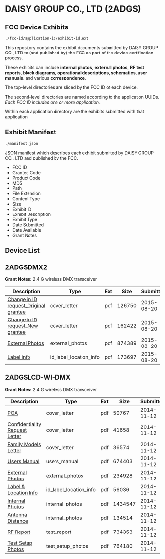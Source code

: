 # DAISY GROUP CO., LTD (2ADGS)
## FCC Device Exhibits

```
./fcc-id/application-id/exhibit-id.ext
```

This repository contains the exhibit documents submitted by DAISY GROUP CO., LTD to (and published by) the FCC as part of the device certification process.

These exhibits can include **internal photos**, **external photos**, **RF test reports**, **block diagrams**, **operational descriptions**, **schematics**, **user manuals**, and various **correspondence**.

The top-level directories are sliced by the FCC ID of each device.

The second-level directories are named according to the application UUIDs. *Each FCC ID includes one or more application.*

Within each application directory are the exhibits submitted with that application. 

## Exhibit Manifest

```
./manifest.json
```

JSON manifest which describes each exhibit submitted by DAISY GROUP CO., LTD and published by the FCC.

- FCC ID
- Grantee Code
- Product Code
- MD5
- Path
- File Extension
- Content Type
- Size
- Exhibit ID
- Exhibit Description
- Exhibit Type
- Date Submitted
- Date Available
- Grant Notes

## Device List
## 2ADGSDMX2
**Grant Notes:** 2.4 G wireless DMX transceiver

| Description | Type | Ext | Size | Submitted | Available |
| ----------- | ---- | --- | ---- | --------- | --------- |
| [Change in ID request_Original grantee](2ADGSDMX2/115b75fd0ff562bc9338c99cda75fafa/2719980.pdf) | cover_letter | pdf | 126750 | 2015-08-20 | 2015-08-20 |
| [Change in ID request_New grantee](2ADGSDMX2/115b75fd0ff562bc9338c99cda75fafa/2719981.pdf) | cover_letter | pdf | 162422 | 2015-08-20 | 2015-08-20 |
| [External Photos](2ADGSDMX2/115b75fd0ff562bc9338c99cda75fafa/2374001.pdf) | external_photos | pdf | 874389 | 2015-08-20 | 2015-08-20 |
| [Label info](2ADGSDMX2/115b75fd0ff562bc9338c99cda75fafa/2719982.pdf) | id_label_location_info | pdf | 173697 | 2015-08-20 | 2015-08-20 |
## 2ADGSLCD-WI-DMX
**Grant Notes:** 2.4 G wireless DMX transceiver

| Description | Type | Ext | Size | Submitted | Available |
| ----------- | ---- | --- | ---- | --------- | --------- |
| [POA](2ADGSLCD-WI-DMX/c787f052230b387dd96549b20b483642/2442810.pdf) | cover_letter | pdf | 50767 | 2014-11-12 | 2014-11-12 |
| [Confidentiality Request Letter](2ADGSLCD-WI-DMX/c787f052230b387dd96549b20b483642/2442811.pdf) | cover_letter | pdf | 41658 | 2014-11-12 | 2014-11-12 |
| [Family Models Letter](2ADGSLCD-WI-DMX/c787f052230b387dd96549b20b483642/2442812.pdf) | cover_letter | pdf | 36574 | 2014-11-12 | 2014-11-12 |
| [Users Manual](2ADGSLCD-WI-DMX/c787f052230b387dd96549b20b483642/2442821.pdf) | users_manual | pdf | 674403 | 2014-11-12 | 2014-11-12 |
| [External Photos](2ADGSLCD-WI-DMX/c787f052230b387dd96549b20b483642/2442818.pdf) | external_photos | pdf | 234928 | 2014-11-12 | 2014-11-12 |
| [Label & Location Info](2ADGSLCD-WI-DMX/c787f052230b387dd96549b20b483642/2442820.pdf) | id_label_location_info | pdf | 56036 | 2014-11-12 | 2014-11-12 |
| [Internal Photos](2ADGSLCD-WI-DMX/c787f052230b387dd96549b20b483642/2442819.pdf) | internal_photos | pdf | 1434547 | 2014-11-12 | 2014-11-12 |
| [Antenna Distance](2ADGSLCD-WI-DMX/c787f052230b387dd96549b20b483642/2442822.pdf) | internal_photos | pdf | 134514 | 2014-11-12 | 2014-11-12 |
| [RF Report](2ADGSLCD-WI-DMX/c787f052230b387dd96549b20b483642/2442816.pdf) | test_report | pdf | 734353 | 2014-11-12 | 2014-11-12 |
| [Test Setup Photos](2ADGSLCD-WI-DMX/c787f052230b387dd96549b20b483642/2442817.pdf) | test_setup_photos | pdf | 764180 | 2014-11-12 | 2014-11-12 |
